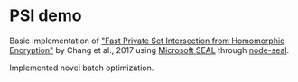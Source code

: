 # PSI demo

Basic implementation of ["Fast Private Set Intersection from Homomorphic Encryption"](https://dl.acm.org/doi/10.1145/3133956.3134061) by Chang et al., 2017 using [Microsoft SEAL](https://github.com/microsoft/SEAL) through [node-seal](https://github.com/morfix-io/node-seal/).

Implemented novel batch optimization.
